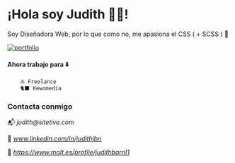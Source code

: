 
# ¡Hola soy Judith 👩‍🚀!

Soy Diseñadora Web, por lo que como no, me apasiona el CSS ( + SCSS ) 🎨 

[![portfolio](https://img.shields.io/badge/my_portfolio-000?style=for-the-badge&logo=ko-fi&logoColor=white)](https://sitetive.com/)





#### Ahora trabajo para ⬇️

```bash
    ⛵ Freelance
    🐈‍⬛ Kewomedia
```


### Contacta conmigo

 📬 _judith@sitetive.com_

 💼 _www.linkedin.com/in/judithjbn_

💫 _https://www.malt.es/profile/judithbarril1_

